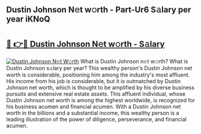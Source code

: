 ## Dustin Johnson N𝚎t w𝚘rth - Part-Ur6 S𝚊lary per year iKNoQ

# <h2><a href="http://gc4579.nevu.top/?p=Dustin+Johnson">🔗 👉🔴 Dustin Johnson N𝚎t w𝚘rth - S𝚊lary</a></h2>

[![Dustin Johnson N𝚎t W𝚘rth](https://i.imgur.com/Oavwk0R.jpeg)](http://gc4579.nevu.top/?p=Dustin+Johnson)
What is Dustin Johnson n𝚎t w𝚘rth? What is Dustin Johnson s𝚊lary per year?
This wealthy person's Dustin Johnson net worth is considerable, positioning him among the industry's most affluent. His income from his job is considerable, but it is outmatched by Dustin Johnson net worth, which is thought to be amplified by his diverse business pursuits and extensive real estate assets. This affluent individual, whose Dustin Johnson net worth is among the highest worldwide, is recognized for his business acumen and financial acumen. With a Dustin Johnson net worth in the billions and a substantial income, this wealthy person is a leading illustration of the power of diligence, perseverance, and financial acumen.

